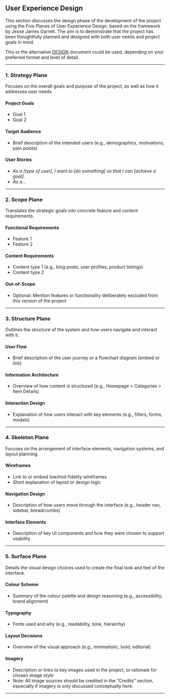 ## User Experience Design

This section discusses the design phase of the development of the project using the Five Planes of User Experience Design, based on the framework by Jesse James Garrett. The aim is to demonstrate that the project has been thoughtfully planned and designed with both user needs and project goals in mind.

This or the alternative [DESIGN](/DESIGN.md) document could be used, depending on your preferred format and level of detail.

---

### 1. Strategy Plane

Focuses on the overall goals and purpose of the project, as well as how it addresses user needs.

#### Project Goals
- Goal 1
- Goal 2

#### Target Audience
- Brief description of the intended users (e.g., demographics, motivations, pain points)

#### User Stories
- *As a [type of user], I want to [do something] so that I can [achieve a goal].*
- *As a...*

---

### 2. Scope Plane

Translates the strategic goals into concrete feature and content requirements.

#### Functional Requirements
- Feature 1
- Feature 2

#### Content Requirements
- Content type 1 (e.g., blog posts, user profiles, product listings)
- Content type 2

#### Out-of-Scope
- Optional: Mention features or functionality deliberately excluded from this version of the project

---

### 3. Structure Plane

Outlines the structure of the system and how users navigate and interact with it.

#### User Flow
- Brief description of the user journey or a flowchart diagram (embed or link)

#### Information Architecture
- Overview of how content is structured (e.g., Homepage > Categories > Item Details)

#### Interaction Design
- Explanation of how users interact with key elements (e.g., filters, forms, modals)

---

### 4. Skeleton Plane

Focuses on the arrangement of interface elements, navigation systems, and layout planning.

#### Wireframes
- Link to or embed low/mid-fidelity wireframes
- Short explanation of layout or design logic

#### Navigation Design
- Description of how users move through the interface (e.g., header nav, sidebar, breadcrumbs)

#### Interface Elements
- Description of key UI components and how they were chosen to support usability

---

### 5. Surface Plane

Details the visual design choices used to create the final look and feel of the interface.

#### Colour Scheme
- Summary of the colour palette and design reasoning (e.g., accessibility, brand alignment)

#### Typography
- Fonts used and why (e.g., readability, tone, hierarchy)

#### Layout Decisions
- Overview of the visual approach (e.g., minimalistic, bold, editorial)

#### Imagery
- Description or links to key images used in the project, or rationale for chosen image style
- Note: All image sources should be credited in the "Credits" section, especially if imagery is only discussed conceptually here.

---
